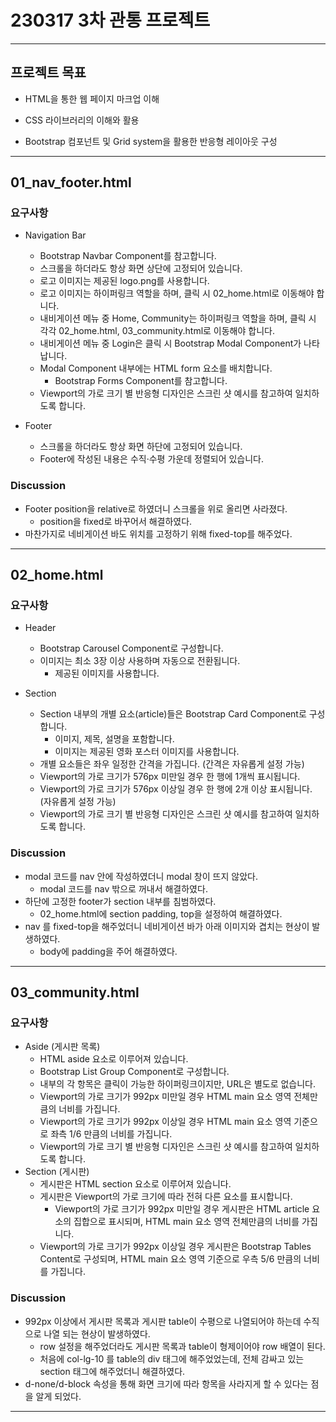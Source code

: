 # 230317 3차 관통 프로젝트

---

## 프로젝트 목표

- HTML을 통한 웹 페이지 마크업 이해
  
- CSS 라이브러리의 이해와 활용
  
- Bootstrap 컴포넌트 및 Grid system을 활용한 반응형 레이아웃 구성
  

---

## 01_nav_footer.html

### 요구사항

- Navigation Bar
  - Bootstrap Navbar Component를 참고합니다.
  - 스크롤을 하더라도 항상 화면 상단에 고정되어 있습니다.
  - 로고 이미지는 제공된 logo.png를 사용합니다.
  - 로고 이미지는 하이퍼링크 역할을 하며, 클릭 시 02_home.html로 이동해야 합니다.
  - 내비게이션 메뉴 중 Home, Community는 하이퍼링크 역할을 하며,
    클릭 시 각각 02_home.html, 03_community.html로 이동해야 합니다.
  - 내비게이션 메뉴 중 Login은 클릭 시 Bootstrap Modal Component가 나타납니다.
  - Modal Component 내부에는 HTML form 요소를 배치합니다.
    - Bootstrap Forms Component를 참고합니다.
  - Viewport의 가로 크기 별 반응형 디자인은 스크린 샷 예시를 참고하여 일치하도록 합니다.
    
- Footer
  - 스크롤을 하더라도 항상 화면 하단에 고정되어 있습니다.
  - Footer에 작성된 내용은 수직·수평 가운데 정렬되어 있습니다.
    

### Discussion

- Footer position을 relative로 하였더니 스크롤을 위로 올리면 사라졌다.
  - position을 fixed로 바꾸어서 해결하였다.
- 마찬가지로 네비게이션 바도 위치를 고정하기 위해 fixed-top를 해주었다.
  
---

## 02_home.html

### 요구사항

- Header
  - Bootstrap Carousel Component로 구성합니다.
  - 이미지는 최소 3장 이상 사용하며 자동으로 전환됩니다.
    - 제공된 이미지를 사용합니다.
      
- Section
  - Section 내부의 개별 요소(article)들은 Bootstrap Card Component로 구성합니다.
    - 이미지, 제목, 설명을 포함합니다.
    - 이미지는 제공된 영화 포스터 이미지를 사용합니다.
  - 개별 요소들은 좌우 일정한 간격을 가집니다. (간격은 자유롭게 설정 가능)
  - Viewport의 가로 크기가 576px 미만일 경우 한 행에 1개씩 표시됩니다.
  - Viewport의 가로 크기가 576px 이상일 경우 한 행에 2개 이상 표시됩니다. 
    (자유롭게 설정 가능)
  - Viewport의 가로 크기 별 반응형 디자인은 스크린 샷 예시를 참고하여 일치하도록
    합니다.

### Discussion
- modal 코드를 nav 안에 작성하였더니 modal 창이 뜨지 않았다.
    - modal 코드를 nav 밖으로 꺼내서 해결하였다. 
- 하단에 고정한 footer가 section 내부를 침범하였다.
    - 02_home.html에 section padding, top을 설정하여 해결하였다.
- nav 를 fixed-top을 해주었더니 네비게이션 바가 아래 이미지와 겹치는 현상이 발생하였다.
  - body에 padding을 주어 해결하였다. 

---
## 03_community.html
### 요구사항
- Aside (게시판 목록)
    - HTML aside 요소로 이루어져 있습니다.
    - Bootstrap List Group Component로 구성합니다.
    - 내부의 각 항목은 클릭이 가능한 하이퍼링크이지만, URL은 별도로 없습니다.
    - Viewport의 가로 크기가 992px 미만일 경우 HTML main 요소 영역 전체만큼의 너비를 가집니다.
    - Viewport의 가로 크기가 992px 이상일 경우 HTML main 요소 영역 기준으로 좌측 1/6 만큼의 너비를 가집니다.
    - Viewport의 가로 크기 별 반응형 디자인은 스크린 샷 예시를 참고하여 일치하도록 합니다.
- Section (게시판)
    - 게시판은 HTML section 요소로 이루어져 있습니다.
    - 게시판은 Viewport의 가로 크기에 따라 전혀 다른 요소를 표시합니다.
        - Viewport의 가로 크기가 992px 미만일 경우 게시판은 HTML article 요소의 집합으로 표시되며, HTML main 요소 영역 전체만큼의 너비를 가집니다.
    - Viewport의 가로 크기가 992px 이상일 경우 게시판은 Bootstrap Tables Content로 구성되며, HTML main 요소 영역 기준으로 우측 5/6 만큼의 너비를 가집니다.
### Discussion
- 992px 이상에서 게시판 목록과 게시판 table이 수평으로 나열되어야 하는데 수직으로 나열 되는 현상이 발생하였다.
    - row 설정을 해주었더라도 게시판 목록과 table이 형제이어야 row 배열이 된다.
    - 처음에 col-lg-10 를 table의 div 태그에 해주었었는데, 전체 감싸고 있는 section 태그에 해주었더니 해결하였다.
- d-none/d-block 속성을 통해 화면 크기에 따라 항목을 사라지게 할 수 있다는 점을 알게 되었다. 
---
